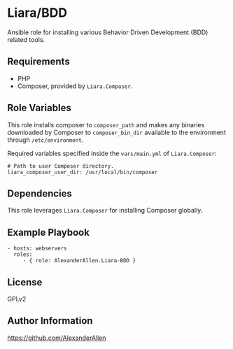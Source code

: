 Liara/BDD
=============

Ansible role for installing various Behavior Driven Development (BDD) related tools.

Requirements
------------

- PHP
- Composer, provided by `Liara.Composer`.

Role Variables
--------------

This role installs composer to `composer_path` and makes any binaries downloaded by Composer
to `composer_bin_dir` available to the environment through `/etc/environment`.

Required variables specified inside the `vars/main.yml` of `Liara.Composer`:

    # Path to user Composer directory.
    liara_composer_user_dir: /usr/local/bin/composer

Dependencies
------------

This role leverages `Liara.Composer` for installing Composer globally.

Example Playbook
----------------

    - hosts: webservers
      roles:
         - { role: AlexanderAllen.Liara-BDD }

License
-------

GPLv2

Author Information
------------------

https://github.com/AlexanderAllen
